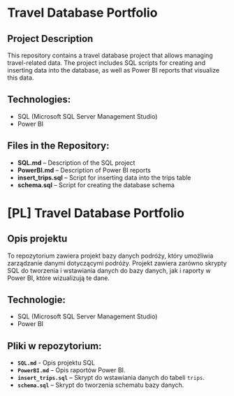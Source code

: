 # Travel Database Portfolio

## Project Description
This repository contains a travel database project that allows managing travel-related data. The project includes SQL scripts for creating and inserting data into the database, as well as Power BI reports that visualize this data.

## Technologies:
- SQL (Microsoft SQL Server Management Studio)
- Power BI

## Files in the Repository:
- **SQL.md** – Description of the SQL project
- **PowerBI.md** – Description of Power BI reports
- **insert_trips.sql** – Script for inserting data into the trips table
- **schema.sql** – Script for creating the database schema







# [PL]  Travel Database Portfolio

## Opis projektu
To repozytorium zawiera projekt bazy danych podróży, który umożliwia zarządzanie danymi dotyczącymi podróży. Projekt zawiera zarówno skrypty SQL do tworzenia i wstawiania danych do bazy danych, jak i raporty w Power BI, które wizualizują te dane.

## Technologie:
- SQL (Microsoft SQL Server Management Studio)
- Power BI

## Pliki w repozytorium:
- **`SQL.md`** - Opis projektu SQL
- **`PowerBI.md`** – Opis raportów Power BI.
- **`insert_trips.sql`** – Skrypt do wstawiania danych do tabeli `trips`.
- **`schema.sql`** – Skrypt do tworzenia schematu bazy danych.




